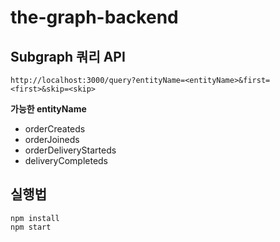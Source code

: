# the-graph-backend

## Subgraph 쿼리 API
```
http://localhost:3000/query?entityName=<entityName>&first=<first>&skip=<skip>
```

**가능한 entityName**
- orderCreateds
- orderJoineds
- orderDeliveryStarteds
- deliveryCompleteds

## 실행법
```
npm install
npm start
```


## 